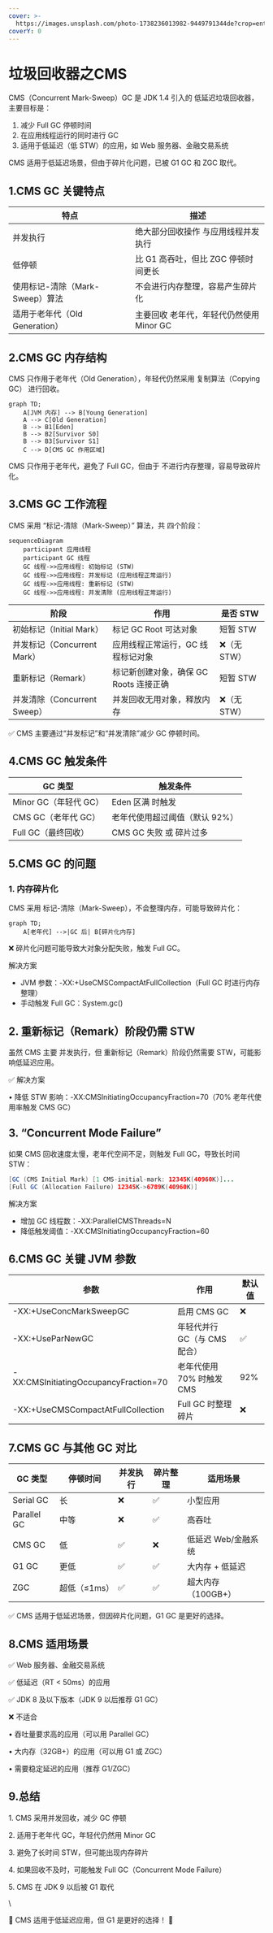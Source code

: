 ```yaml
---
cover: >-
  https://images.unsplash.com/photo-1738236013982-9449791344de?crop=entropy&cs=srgb&fm=jpg&ixid=M3wxOTcwMjR8MHwxfHJhbmRvbXx8fHx8fHx8fDE3Mzk4NzM0MDd8&ixlib=rb-4.0.3&q=85
coverY: 0
---
```


# 垃圾回收器之CMS

CMS（Concurrent Mark-Sweep）GC 是 JDK 1.4 引入的 低延迟垃圾回收器，主要目标是：

1. 减少 Full GC 停顿时间
2. 在应用线程运行的同时进行 GC
3. 适用于低延迟（低 STW）的应用，如 Web 服务器、金融交易系统

CMS 适用于低延迟场景，但由于碎片化问题，已被 G1 GC 和 ZGC 取代。

## 1.CMS GC 关键特点

| 特点                     | 描述                        |
| ---------------------- | ------------------------- |
| 并发执行                   | 绝大部分回收操作 与应用线程并发执行        |
| 低停顿                    | 比 G1 高吞吐，但比 ZGC 停顿时间更长    |
| 使用标记-清除（Mark-Sweep）算法  | 不会进行内存整理，容易产生碎片化          |
| 适用于老年代（Old Generation） | 主要回收 老年代，年轻代仍然使用 Minor GC |

## 2.CMS GC 内存结构

CMS 只作用于老年代（Old Generation），年轻代仍然采用 复制算法（Copying GC） 进行回收。

```mermaid
graph TD;
    A[JVM 内存] --> B[Young Generation]
    A --> C[Old Generation]
    B --> B1[Eden]
    B --> B2[Survivor S0]
    B --> B3[Survivor S1]
    C --> D[CMS GC 作用区域]
```



CMS 只作用于老年代，避免了 Full GC，但由于 不进行内存整理，容易导致碎片化。

## 3.CMS GC 工作流程

CMS 采用 “标记-清除（Mark-Sweep）” 算法，共 四个阶段：

```mermaid
sequenceDiagram
    participant 应用线程
    participant GC 线程
    GC 线程->>应用线程: 初始标记 (STW)
    GC 线程->>应用线程: 并发标记 (应用线程正常运行)
    GC 线程->>应用线程: 重新标记 (STW)
    GC 线程->>应用线程: 并发清除 (应用线程正常运行)
```



| 阶段                     | 作用                       | 是否 STW   |
| ---------------------- | ------------------------ | -------- |
| 初始标记（Initial Mark）     | 标记 GC Root 可达对象          | 短暂 STW   |
| 并发标记（Concurrent Mark）  | 应用线程正常运行，GC 线程标记对象       | ❌（无 STW） |
| 重新标记（Remark）           | 标记新创建对象，确保 GC Roots 连接正确 | 短暂 STW   |
| 并发清除（Concurrent Sweep） | 并发回收无用对象，释放内存            | ❌（无 STW） |

✅ CMS 主要通过“并发标记”和“并发清除”减少 GC 停顿时间。

## 4.CMS GC 触发条件

| GC 类型            | 触发条件              |
| ---------------- | ----------------- |
| Minor GC（年轻代 GC） | Eden 区满 时触发       |
| CMS GC（老年代 GC）   | 老年代使用超过阈值（默认 92%） |
| Full GC（最终回收）    | CMS GC 失败 或 碎片过多  |

## 5.CMS GC 的问题

### 1. 内存碎片化

CMS 采用 标记-清除（Mark-Sweep），不会整理内存，可能导致碎片化：

```mermaid
graph TD;
    A[老年代] -->|GC 后| B[碎片化内存]
```

❌ 碎片化问题可能导致大对象分配失败，触发 Full GC。

解决方案

* JVM 参数：-XX:+UseCMSCompactAtFullCollection（Full GC 时进行内存整理）
* 手动触发 Full GC：System.gc()

## 2. 重新标记（Remark）阶段仍需 STW

虽然 CMS 主要 并发执行，但 重新标记（Remark）阶段仍然需要 STW，可能影响低延迟应用。

✅ 解决方案

• 降低 STW 影响：-XX:CMSInitiatingOccupancyFraction=70（70% 老年代使用率触发 CMS GC）

## 3. “Concurrent Mode Failure”

如果 CMS 回收速度太慢，老年代空间不足，则触发 Full GC，导致长时间 STW：

```java
[GC (CMS Initial Mark) [1 CMS-initial-mark: 12345K(40960K)]...
[Full GC (Allocation Failure) 12345K->6789K(40960K)]
```

解决方案

* 增加 GC 线程数：-XX:ParallelCMSThreads=N
* 降低触发阈值：-XX:CMSInitiatingOccupancyFraction=60

## 6.CMS GC 关键 JVM 参数

| 参数                                    | 作用                 | 默认值 |
| ------------------------------------- | ------------------ | --- |
| -XX:+UseConcMarkSweepGC               | 启用 CMS GC          | ❌   |
| -XX:+UseParNewGC                      | 年轻代并行 GC（与 CMS 配合） | ✅   |
| -XX:CMSInitiatingOccupancyFraction=70 | 老年代使用 70% 时触发 CMS  | 92% |
| -XX:+UseCMSCompactAtFullCollection    | Full GC 时整理碎片      | ❌   |

## 7.CMS GC 与其他 GC 对比

| GC 类型       | 停顿时间     | 并发执行 | 碎片整理 | 适用场景         |
| ----------- | -------- | ---- | ---- | ------------ |
| Serial GC   | 长        | ❌    | ✅    | 小型应用         |
| Parallel GC | 中等       | ❌    | ✅    | 高吞吐          |
| CMS GC      | 低        | ✅    | ❌    | 低延迟 Web/金融系统 |
| G1 GC       | 更低       | ✅    | ✅    | 大内存 + 低延迟    |
| ZGC         | 超低（≤1ms） | ✅    | ✅    | 超大内存（100GB+） |

✅ CMS 适用于低延迟场景，但因碎片化问题，G1 GC 是更好的选择。

## 8.CMS 适用场景

✅ Web 服务器、金融交易系统

✅ 低延迟（RT < 50ms）的应用

✅ JDK 8 及以下版本（JDK 9 以后推荐 G1 GC）

❌ 不适合

• 吞吐量要求高的应用（可以用 Parallel GC）

• 大内存（32GB+）的应用（可以用 G1 或 ZGC）

• 需要稳定延迟的应用（推荐 G1/ZGC）

## 9.总结

1\. CMS 采用并发回收，减少 GC 停顿

2\. 适用于老年代 GC，年轻代仍然用 Minor GC

3\. 避免了长时间 STW，但可能出现内存碎片

4\. 如果回收不及时，可能触发 Full GC（Concurrent Mode Failure）

5\. CMS 在 JDK 9 以后被 G1 取代

\


🚀 CMS 适用于低延迟应用，但 G1 是更好的选择！ 🎯
